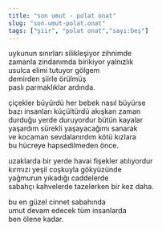 ```yaml
---
title: "son umut - polat onat"
slug: "son.umut-polat.onat"
tags: ["şiir", "polat onat","sayı:beş"]
---
```


uykunun sınırları silikleşiyor zihnimde  
zamanla zindanımda birikiyor yalnızlık\
usulca elimi tutuyor gölgem\
demirden şiirle örülmüş\
paslı parmaklıklar ardında.

çiçekler büyürdü her bebek nasıl büyürse\
bazı insanları küçültürdü akışkan zaman\
durduğu yerde duruyordur bütün kayalar\
yaşardım sürekli yaşayacağımı sanarak\
ve kocaman sevdalanırdım kötü kızlara\
bu hücreye hapsedilmeden önce.

uzaklarda bir yerde havai fişekler atılıyordur\
kırmızı yeşil coşkuyla gökyüzünde\
yağmurun yıkadığı caddelerde\
sabahçı kahvelerde tazelerken bir kez daha.

bu en güzel cinnet sabahında\
umut devam edecek tüm insanlarda\
ben ölene kadar.
